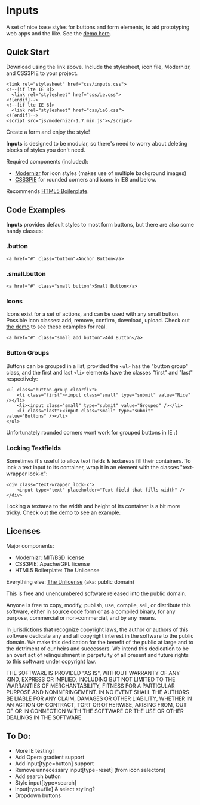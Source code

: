 Inputs
======
A set of nice base styles for buttons and form elements, to aid prototyping web apps and the like. See the [demo here](http://pigment.github.com/inputs/).

Quick Start
-----------
Download using the link above. Include the stylesheet, icon file, Modernizr, and CSS3PIE to your project.

    <link rel="stylesheet" href="css/inputs.css">  
    <!--[if lte IE 8]>  
      <link rel="stylesheet" href="css/ie.css">  
    <![endif]-->  
    <!--[if lte IE 6]>  
      <link rel="stylesheet" href="css/ie6.css">  
    <![endif]-->
    <script src="js/modernizr-1.7.min.js"></script>

Create a form and enjoy the style!

**Inputs** is designed to be modular, so there's need to worry about deleting blocks of styles you don't need.

Required components (included):

* [Modernizr](http://www.modernizr.com/) for icon styles (makes use of multiple background images)
* [CSS3PIE](http://css3pie.com/) for rounded corners and icons in IE8 and below.

Recommends [HTML5 Boilerplate](http://html5boilerplate.com/).

Code Examples
--------

**Inputs** provides default styles to most form buttons, but there are also some handy classes:

### .button 

    <a href="#" class="button">Anchor Button</a>

### .small.button 

    <a href="#" class="small button">Small Button</a>

### Icons

Icons exist for a set of actions, and can be used with any small button. Possible icon classes: add, remove, confirm, download, upload. Check out [the demo](http://pigment.github.com/inputs/) to see these examples for real.

    <a href="#" class="small add button">Add Button</a>


### Button Groups
Buttons can be grouped in a list, provided the `<ul>` has the "button group" class, and the first and last `<li>` elements have the classes "first" and "last" respectively:

    <ul class="button-group clearfix">  
        <li class="first"><input class="small" type="submit" value="Nice" /></li>  
        <li><input class="small" type="submit" value="Grouped" /></li>  
        <li class="last"><input class="small" type="submit" value="Buttons" /></li>  
    </ul>

Unfortunately rounded corners wont work for grouped buttons in IE :(

### Locking Textfields

Sometimes it's useful to allow text fields & textareas fill their containers. To lock a text input to its container, wrap it in an element with the classes "text-wrapper lock-x":

    <div class="text-wrapper lock-x">
        <input type="text" placeholder="Text field that fills width" />
    </div>

Locking a textarea to the width and height of its container is a bit more tricky. Check out [the demo](http://pigment.github.com/inputs/) to see an example.

Licenses
--------
Major components:

* Modernizr: MIT/BSD license
* CSS3PIE: Apache/GPL license
* HTML5 Boilerplate: The Unlicense

Everything else: [The Unlicense](http://unlicense.org/) (aka: public domain)

This is free and unencumbered software released into the public domain.

Anyone is free to copy, modify, publish, use, compile, sell, or
distribute this software, either in source code form or as a compiled
binary, for any purpose, commercial or non-commercial, and by any
means.

In jurisdictions that recognize copyright laws, the author or authors
of this software dedicate any and all copyright interest in the
software to the public domain. We make this dedication for the benefit
of the public at large and to the detriment of our heirs and
successors. We intend this dedication to be an overt act of
relinquishment in perpetuity of all present and future rights to this
software under copyright law.

THE SOFTWARE IS PROVIDED "AS IS", WITHOUT WARRANTY OF ANY KIND,
EXPRESS OR IMPLIED, INCLUDING BUT NOT LIMITED TO THE WARRANTIES OF
MERCHANTABILITY, FITNESS FOR A PARTICULAR PURPOSE AND NONINFRINGEMENT.
IN NO EVENT SHALL THE AUTHORS BE LIABLE FOR ANY CLAIM, DAMAGES OR
OTHER LIABILITY, WHETHER IN AN ACTION OF CONTRACT, TORT OR OTHERWISE,
ARISING FROM, OUT OF OR IN CONNECTION WITH THE SOFTWARE OR THE USE OR
OTHER DEALINGS IN THE SOFTWARE.

To Do:
------
* More IE testing!
* Add Opera gradient support
* Add input[type=button] support
* Remove unnecessary input[type=reset] (from icon selectors)
* Add search button
* Style input[type=search]
* input[type=file] & select styling?
* Dropdown buttons
